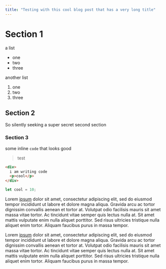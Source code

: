 ```yaml
---
title: "Testing with this cool blog post that has a very long title"
---
```


# Section 1

a list

- one
- two
- three

another list

1. one
2. two
3. three

## Section 2

So silently seeking a super secret second section

### Section 3

some inline `code` that looks good

> test

```html
<div>
  i am writing code
  <p>cool</p>
</div>
```

```javascript
let cool = 10;
```

Lorem [ipsum](https://www.google.com) dolor sit amet, consectetur adipiscing elit, sed do
eiusmod tempor incididunt ut labore et dolore magna aliqua. Gravida
arcu ac tortor dignissim convallis aenean et tortor at. Volutpat
odio facilisis mauris sit amet massa vitae tortor. Ac tincidunt
vitae semper quis lectus nulla at. Sit amet mattis vulputate enim
nulla aliquet porttitor. Sed risus ultricies tristique nulla aliquet
enim tortor. Aliquam faucibus purus in massa tempor.

Lorem [ipsum](https://www.google.com) dolor sit amet, consectetur adipiscing elit, sed do
eiusmod tempor incididunt ut labore et dolore magna aliqua. Gravida
arcu ac tortor dignissim convallis aenean et tortor at. Volutpat
odio facilisis mauris sit amet massa vitae tortor. Ac tincidunt
vitae semper quis lectus nulla at. Sit amet mattis vulputate enim
nulla aliquet porttitor. Sed risus ultricies tristique nulla aliquet
enim tortor. Aliquam faucibus purus in massa tempor.
